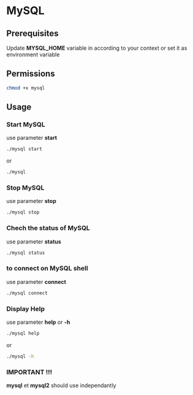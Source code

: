 # MySQL

## Prerequisites
Update **MYSQL_HOME** variable in according to your context or
set it as environment variable

## Permissions

``` bash
chmod +x mysql
```
## Usage

### Start MySQL

use parameter **start**
``` bash
./mysql start
```

or 

``` bash
./mysql
```
  
### Stop MySQL

use parameter **stop**
``` bash
./mysql stop
```

### Chech the status of MySQL

use parameter **status**
``` bash
./mysql status
```

### to connect on MySQL shell

use parameter **connect**
``` bash
./mysql connect
```

### Display Help

use parameter **help** or  **-h**

```bash
./mysql help
```

or

``` bash
./mysql -h
```


### IMPORTANT !!!
**mysql** et **mysql2** should use independantly

